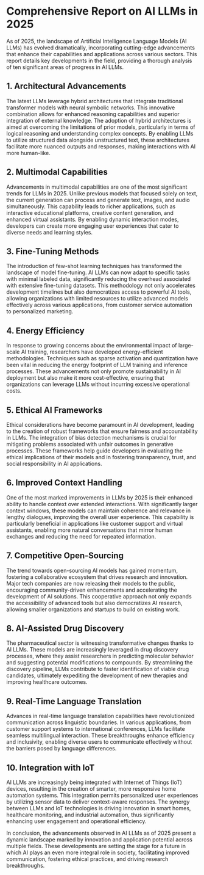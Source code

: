 # Comprehensive Report on AI LLMs in 2025

As of 2025, the landscape of Artificial Intelligence Language Models (AI LLMs) has evolved dramatically, incorporating cutting-edge advancements that enhance their capabilities and applications across various sectors. This report details key developments in the field, providing a thorough analysis of ten significant areas of progress in AI LLMs.

## 1. Architectural Advancements
The latest LLMs leverage hybrid architectures that integrate traditional transformer models with neural symbolic networks. This innovative combination allows for enhanced reasoning capabilities and superior integration of external knowledge. The adoption of hybrid architectures is aimed at overcoming the limitations of prior models, particularly in terms of logical reasoning and understanding complex concepts. By enabling LLMs to utilize structured data alongside unstructured text, these architectures facilitate more nuanced outputs and responses, making interactions with AI more human-like.

## 2. Multimodal Capabilities
Advancements in multimodal capabilities are one of the most significant trends for LLMs in 2025. Unlike previous models that focused solely on text, the current generation can process and generate text, images, and audio simultaneously. This capability leads to richer applications, such as interactive educational platforms, creative content generation, and enhanced virtual assistants. By enabling dynamic interaction modes, developers can create more engaging user experiences that cater to diverse needs and learning styles.

## 3. Fine-Tuning Methods
The introduction of few-shot learning techniques has transformed the landscape of model fine-tuning. AI LLMs can now adapt to specific tasks with minimal labeled data, significantly reducing the overhead associated with extensive fine-tuning datasets. This methodology not only accelerates development timelines but also democratizes access to powerful AI tools, allowing organizations with limited resources to utilize advanced models effectively across various applications, from customer service automation to personalized marketing.

## 4. Energy Efficiency
In response to growing concerns about the environmental impact of large-scale AI training, researchers have developed energy-efficient methodologies. Techniques such as sparse activation and quantization have been vital in reducing the energy footprint of LLM training and inference processes. These advancements not only promote sustainability in AI deployment but also make it more cost-effective, ensuring that organizations can leverage LLMs without incurring excessive operational costs.

## 5. Ethical AI Frameworks
Ethical considerations have become paramount in AI development, leading to the creation of robust frameworks that ensure fairness and accountability in LLMs. The integration of bias detection mechanisms is crucial for mitigating problems associated with unfair outcomes in generative processes. These frameworks help guide developers in evaluating the ethical implications of their models and in fostering transparency, trust, and social responsibility in AI applications.

## 6. Improved Context Handling
One of the most marked improvements in LLMs by 2025 is their enhanced ability to handle context over extended interactions. With significantly larger context windows, these models can maintain coherence and relevance in lengthy dialogues, improving the overall user experience. This capability is particularly beneficial in applications like customer support and virtual assistants, enabling more natural conversations that mirror human exchanges and reducing the need for repeated information.

## 7. Competitive Open-Sourcing
The trend towards open-sourcing AI models has gained momentum, fostering a collaborative ecosystem that drives research and innovation. Major tech companies are now releasing their models to the public, encouraging community-driven enhancements and accelerating the development of AI solutions. This cooperative approach not only expands the accessibility of advanced tools but also democratizes AI research, allowing smaller organizations and startups to build on existing work.

## 8. AI-Assisted Drug Discovery
The pharmaceutical sector is witnessing transformative changes thanks to AI LLMs. These models are increasingly leveraged in drug discovery processes, where they assist researchers in predicting molecular behavior and suggesting potential modifications to compounds. By streamlining the discovery pipeline, LLMs contribute to faster identification of viable drug candidates, ultimately expediting the development of new therapies and improving healthcare outcomes.

## 9. Real-Time Language Translation
Advances in real-time language translation capabilities have revolutionized communication across linguistic boundaries. In various applications, from customer support systems to international conferences, LLMs facilitate seamless multilingual interaction. These breakthroughs enhance efficiency and inclusivity, enabling diverse users to communicate effectively without the barriers posed by language differences.

## 10. Integration with IoT
AI LLMs are increasingly being integrated with Internet of Things (IoT) devices, resulting in the creation of smarter, more responsive home automation systems. This integration permits personalized user experiences by utilizing sensor data to deliver context-aware responses. The synergy between LLMs and IoT technologies is driving innovation in smart homes, healthcare monitoring, and industrial automation, thus significantly enhancing user engagement and operational efficiency.

In conclusion, the advancements observed in AI LLMs as of 2025 present a dynamic landscape marked by innovation and application potential across multiple fields. These developments are setting the stage for a future in which AI plays an even more integral role in society, facilitating improved communication, fostering ethical practices, and driving research breakthroughs.